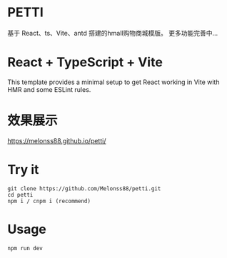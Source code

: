 # PETTI

基于 React、ts、Vite、antd 搭建的hmall购物商城模版。
更多功能完善中...

# React + TypeScript + Vite

This template provides a minimal setup to get React working in Vite with HMR and some ESLint rules.

# 效果展示

https://melonss88.github.io/petti/


# Try it

```
git clone https://github.com/Melonss88/petti.git
cd petti
npm i / cnpm i (recommend)
```

# Usage

```
npm run dev
```

